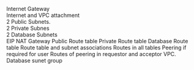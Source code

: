 


Internet Gateway          
Internet and VPC attachment          
2 Public Subnets.           
2 Private Subnes         
2 Database Subnets         
EIP
NAT Gateway
Public Route table
Private Route table
Database Route table
Route table and subnet associations
Routes in all tables
Peering if required for user
Routes of peering in requestor and acceptor VPC.
Database sunet group

